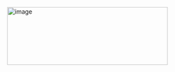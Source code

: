 <img width="374" height="135" alt="image" src="https://github.com/user-attachments/assets/653fc1de-4f56-4db7-a857-24f303098daf" />
